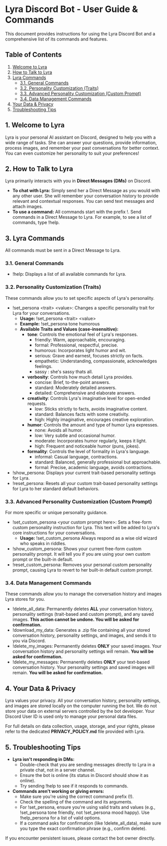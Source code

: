 # **Lyra Discord Bot \- User Guide & Commands**

This document provides instructions for using the Lyra Discord Bot and a comprehensive list of its commands and features.

## **Table of Contents**

1. [Welcome to Lyra](#bookmark=id.2pigvdjbsyzo)  
2. [How to Talk to Lyra](#bookmark=id.icf9lcpqbngg)  
3. [Lyra Commands](#bookmark=id.kg1ai4xef36u)  
   * [3.1. General Commands](#bookmark=id.p63q0nf3apg2)  
   * [3.2. Personality Customization (Traits)](#bookmark=id.lobsztz2w2xi)  
   * [3.3. Advanced Personality Customization (Custom Prompt)](#bookmark=id.8qzughpwflwx)  
   * [3.4. Data Management Commands](#bookmark=id.xh020yeb2yey)  
4. [Your Data & Privacy](#bookmark=id.21lkdsp7ja1t)  
5. [Troubleshooting Tips](#bookmark=id.kmdfnffbvavr)

## **1\. Welcome to Lyra**

Lyra is your personal AI assistant on Discord, designed to help you with a wide range of tasks. She can answer your questions, provide information, process images, and remember your past conversations for better context. You can even customize her personality to suit your preferences\!

## **2\. How to Talk to Lyra**

Lyra primarily interacts with you in **Direct Messages (DMs)** on Discord.

* **To chat with Lyra:** Simply send her a Direct Message as you would with any other user. She will remember your conversation history to provide relevant and contextual responses. You can send text messages and attach images.  
* **To use a command:** All commands start with the prefix \!. Send commands in a Direct Message to Lyra. For example, to see a list of commands, type \!help.

## **3\. Lyra Commands**

All commands must be sent in a Direct Message to Lyra.

### **3.1. General Commands**

* \!help: Displays a list of all available commands for Lyra.

### **3.2. Personality Customization (Traits)**

These commands allow you to set specific aspects of Lyra's personality.

* \!set\_persona \<trait\> \<value\>: Changes a specific personality trait for Lyra for your conversations.  
  * **Usage:** \!set\_persona \<trait\> \<value\>  
  * **Example:** \!set\_persona tone humorous  
  * **Available Traits and Values (case-insensitive):**  
    * **tone**: Controls the emotional feel of Lyra's responses.  
      * friendly: Warm, approachable, encouraging.  
      * formal: Professional, respectful, precise.  
      * humorous: Incorporates light humor and wit.  
      * serious: Grave and earnest, focuses strictly on facts.  
      * empathetic: Understanding, compassionate, acknowledges feelings.
      * sassy : she's sassy thats all.
    * **verbosity**: Controls how much detail Lyra provides.  
      * concise: Brief, to-the-point answers.  
      * standard: Moderately detailed answers.  
      * detailed: Comprehensive and elaborate answers.  
    * **creativity**: Controls Lyra's imaginative level for open-ended requests.  
      * low: Sticks strictly to facts, avoids imaginative content.  
      * standard: Balances facts with some creativity.  
      * high: Highly imaginative, encourages creative exploration.  
    * **humor**: Controls the amount and type of humor Lyra expresses.  
      * none: Avoids all humor.  
      * low: Very subtle and occasional humor.  
      * moderate: Incorporates humor regularly, keeps it light.  
      * high: Frequent and noticeable humor (puns, jokes).  
    * **formality**: Controls the level of formality in Lyra's language.  
      * informal: Casual language, contractions.  
      * standard: Balanced, generally professional but approachable.  
      * formal: Precise, academic language, avoids contractions.  
* \!show\_persona: Displays your current trait-based personality settings for Lyra.  
* \!reset\_persona: Resets all your custom trait-based personality settings for Lyra to her standard default behaviors.

### **3.3. Advanced Personality Customization (Custom Prompt)**

For more specific or unique personality guidance.

* \!set\_custom\_persona \<your custom prompt here\>: Sets a free-form custom personality instruction for Lyra. This text will be added to Lyra's core instructions for your conversations.  
  * **Usage:** \!set\_custom\_persona Always respond as a wise old wizard who speaks in riddles.  
* \!show\_custom\_persona: Shows your current free-form custom personality prompt. It will tell you if you are using your own custom prompt or the built-in default.  
* \!reset\_custom\_persona: Removes your personal custom personality prompt, causing Lyra to revert to her built-in default custom prompt.

### **3.4. Data Management Commands**

These commands allow you to manage the conversation history and images Lyra stores for you.

* \!delete\_all\_data: Permanently deletes **ALL** your conversation history, personality settings (trait-based and custom prompt), and any saved images. **This action cannot be undone. You will be asked for confirmation.**  
* \!download\_my\_data: Generates a .zip file containing all your stored conversation history, personality settings, and images, and sends it to you via Discord.  
* \!delete\_my\_images: Permanently deletes **ONLY** your saved images. Your conversation history and personality settings will remain. **You will be asked for confirmation.**  
* \!delete\_my\_messages: Permanently deletes **ONLY** your text-based conversation history. Your personality settings and saved images will remain. **You will be asked for confirmation.**

## **4\. Your Data & Privacy**

Lyra values your privacy. All your conversation history, personality settings, and images are stored locally on the computer running the bot. We do not store your data on external servers controlled by the bot developer. Your Discord User ID is used only to manage your personal data files.

For full details on data collection, usage, storage, and your rights, please refer to the dedicated **PRIVACY\_POLICY.md** file provided with Lyra.

## **5\. Troubleshooting Tips**

* **Lyra isn't responding in DMs:**  
  * Double-check that you are sending messages directly to Lyra in a private chat, not in a server channel.  
  * Ensure the bot is online (its status in Discord should show it as online).  
  * Try sending \!help to see if it responds to commands.  
* **Commands aren't working or giving errors:**  
  * Make sure you're using the correct command prefix (\!).  
  * Check the spelling of the command and its arguments.  
  * For \!set\_persona, ensure you're using valid traits and values (e.g., \!set\_persona tone friendly, not \!set\_persona mood happy). Use \!help\_persona for a list of valid options.  
  * If a command asks for confirmation (like \!delete\_all\_data), make sure you type the exact confirmation phrase (e.g., confirm delete).

If you encounter persistent issues, please contact the bot owner directly.
